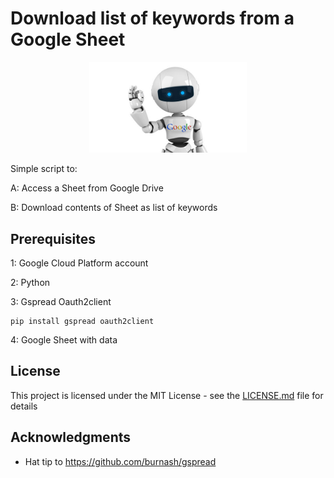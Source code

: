 # Download list of keywords from a Google Sheet

<center><img src="images/google-robot.jpg" width=50%></center>

Simple script to:

A: Access a Sheet from Google Drive

B: Download contents of Sheet as list of keywords

## Prerequisites

1: Google Cloud Platform account

2: Python

3: Gspread Oauth2client

```
pip install gspread oauth2client
```

4: Google Sheet with data

## License

This project is licensed under the MIT License - see the [LICENSE.md](https://github.com/eduardogdc/SheetsKeywords/blob/master/LICENSE) file for details

## Acknowledgments

* Hat tip to https://github.com/burnash/gspread
